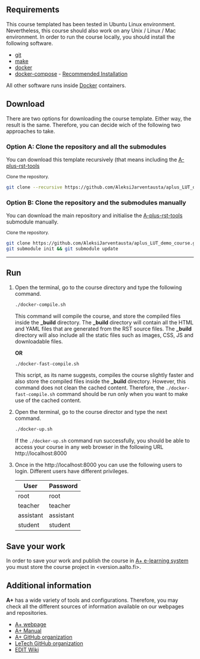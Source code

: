 ## Requirements

This course templated has been tested in Ubuntu Linux environment. Nevertheless, this course should also work on any
Unix / Linux / Mac environment. In order to run the course locally, you should install the following software.

-   [git](https://git-scm.com/)
-   [make](https://www.gnu.org/software/make/)
-   [docker](https://docs.docker.com/engine/installation/)
-   [docker-compose](https://docs.docker.com/compose/install/) - [Recommended Installation](https://gist.github.com/jaguarfi/2e8dc73a68b6abe79989dc7fef92bf4a)

All other software runs inside [Docker](https://www.docker.com/) containers.

## Download

There are two options for downloading the course template. Either way, the result is the same. Therefore, you can decide
wich of the following two approaches to take.

### Option A: Clone the repository and all the submodules

You can download this template recursively (that means including the [A-plus-rst-tools](https://github.com/apluslms/a-plus-rst-tools)

<small>Clone the repository.</small>

```sh
git clone --recursive https://github.com/AleksiJarventausta/aplus_LUT_demo_course.git <name of your course>
```

### Option B: Clone the repository and the submodules manually

You can download the main repository and initialise the [A-plus-rst-tools](https://github.com/apluslms/a-plus-rst-tools)
submodule manually.

<small>Clone the repository.</small>

```sh
git clone https://github.com/AleksiJarventausta/aplus_LUT_demo_course.git <name of your course>
git submodule init && git submodule update
```

---

## Run

1. Open the terminal, go to the course directory and type the following command.

    ```sh
    ./docker-compile.sh
    ```

    This command will compile the course, and store the compiled files inside the **\_build** directory. The **\_build**
    directory will contain all the HTML and YAML files that are generated from the RST source files. The **\_build**
    directory will also include all the static files such as images, CSS, JS and downloadable files.

    **OR**

    ```sh
    ./docker-fast-compile.sh
    ```

    This script, as its name suggests, compiles the course slightly faster and also store the compiled files inside the
    **\_build** directory. However, this command does not clean the cached content. Therefore, the `./docker-fast-compile.sh`
    command should be run only when you want to make use of the cached content.

2. Open the terminal, go to the course director and type the next command.

    ```sh
    ./docker-up.sh
    ```

    If the `./docker-up.sh` command run successfully, you should be able to access your course in any web browser in the
    following URL http://localhost:8000

3. Once in the http://localhost:8000 you can use the following users to login. Different users have different privileges.

    | User      | Password  |
    | --------- | --------- |
    | root      | root      |
    | teacher   | teacher   |
    | assistant | assistant |
    | student   | student   |

## Save your work

In order to save your work and publish the course in [A+ e-learning system](https://plus.cs.aalto.fi/) you must store
the course project in <version.aalto.fi>.

## Additional information

**A+** has a wide variety of tools and configurations. Therefore, you may check all the different sources of information
available on our webpages and repositories.

-   [A+ webpage](https://apluslms.github.io/)
-   [A+ Manual](https://plus.cs.aalto.fi/aplus-manual/master/)
-   [A+ GitHub organization](https://github.com/apluslms/)
-   [LeTech GitHub organization](https://github.com/Aalto-LeTech)
-   [EDIT Wiki](https://wiki.aalto.fi/display/EDIT/)

